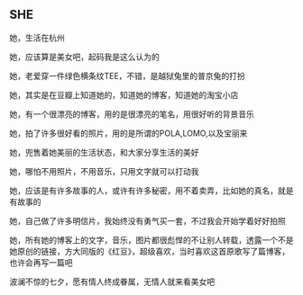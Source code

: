 ## SHE ##

她，生活在杭州

她，应该算是美女吧，起码我是这么认为的

她，老爱穿一件绿色横条纹TEE，不错，是越狱兔里的普京兔的打扮

她，其实是在豆瓣上知道她的，知道她的博客，知道她的淘宝小店

她，有一个很漂亮的博客，用的是很漂亮的笔名，用很好听的背景音乐

她，拍了许多很好看的照片，用的是所谓的POLA,LOMO,以及宝丽来

她，兜售着她美丽的生活状态，和大家分享生活的美好

她，哪怕不用照片，不用音乐，只用文字就可以打动我

她，应该是有许多故事的人，或许有许多秘密，用不着卖弄，比如她的真名，就是有故事的

她，自己做了许多明信片，我始终没有勇气买一套，不过我会开始学着好好拍照

她，所有她的博客上的文字，音乐，图片都很彪悍的不让别人转载，透露一个不是她原创的链接，方大同版的《红豆》，超级喜欢，当时喜欢这首原歌写了篇博客，也许会再写一篇吧

波澜不惊的七夕，愿有情人终成眷属，无情人就来看美女吧